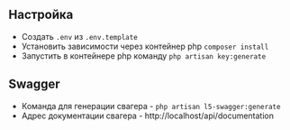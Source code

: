 ## Настройка

* Создать `.env` из `.env.template`
* Установить зависимости через контейнер php `composer install`
* Запустить в контейнере php команду `php artisan key:generate`

## Swagger

* Команда для генерации свагера - `php artisan l5-swagger:generate`
* Адрес документации свагера - http://localhost/api/documentation
